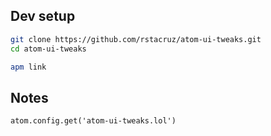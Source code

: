 ## Dev setup

```bash
git clone https://github.com/rstacruz/atom-ui-tweaks.git
cd atom-ui-tweaks

apm link
```

## Notes

```
atom.config.get('atom-ui-tweaks.lol')
```
